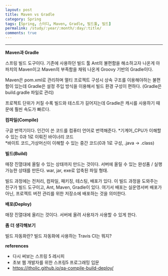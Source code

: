 ```yaml
---
layout: post
title: Maven vs Gradle
category: Spring
tags: [Spring, 스터디, Maven, Gradle, 빌드툴, 빌드]
permalink: /study/:year/:month/:day/:title/
comments: true
---
```


---

**Maven과 Gradle**

스프링 빌드 도구이다. 기존에 사용하던 빌드 툴 Ant의 불편함을 해소하고자 나온게 아파치의 Maven이고 Maven의 부족함을 채워 나온게 Groovy 기반의 Gradle이다.

Maven은 pom.xml로 관리하며 멀티 프로젝트 구성시 상속 구조를 이용해야하는 불편함이 있는데 Gradle은 설정 주입 방식을 이용해서 빌드 환경 구성이 편하다. (Gradle은 build.gradle 파일로 관리)

프로젝트 단위가 커질 수록 빌드와 테스트가 길어지는데 Gradle은 캐시를 사용하기 때문에 훨씬 속도가 빠르다.

**컴파일(Compile)**

구글 번역기이다. 인간이 쓴 코드를 컴퓨터 언어로 번역해준다.
*기계어\_CPU가 이해할 수 있는 0과 1로 이뤄진 바이너리 코드  
*바이트 코드\_가상머신이 이해할 수 있는 중간 코드(0과 1로 구성, .java -> .class)

**빌드(Build)**

매장 진열대에 올릴 수 있는 상태까지 만드는 것이다. 서버에 올릴 수 있는 완성품 / 실행가능한 상태를 만든다. war, jar, exe로 압축된 파일 형태.

빌드 과정에는 전처리, 컴파일, 패키징, 테스팅, 배포가 있다. 이 빌드 과정을 도와주는 친구가 빌드 도구이고, Ant, Maven, Gradle이 있다. 여기서 배포는 실운영서버 배포가 아닌, 프로젝트 버전 관리를 위한 저장소에 배포하는 것을 의미한다.

**배포(Deploy)**

매장 진열대에 올리는 것이다. 서버에 올려 사용자가 사용할 수 있게 한다.

**좀 더 생각해보기**

빌드 자동화란? 빌드 자동화에 사용하는 Travis CI는 뭐지?

**references**

- 다시 써보는 스프링 5 레시피
- 초보 웹 개발자를 위한 스프링5 프로그래밍 입문
- https://itholic.github.io/qa-compile-build-deploy/
